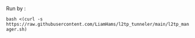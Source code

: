 Run by :

  ``bash <(curl -s https://raw.githubusercontent.com/LiamHams/l2tp_tunneler/main/l2tp_manager.sh)``
